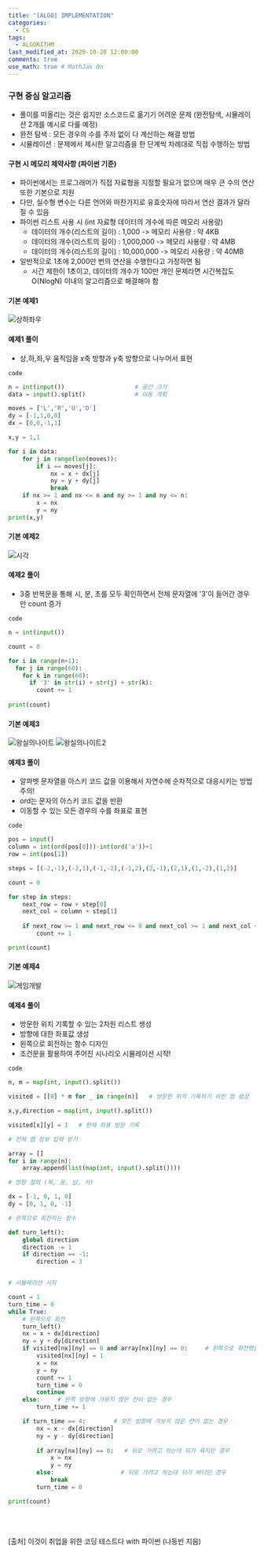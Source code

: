 ```yaml
---
title: "[ALGO] IMPLEMENTATION"
categories: 
  - CS
tags:
  - ALGORITHM
last_modified_at: 2020-10-20 12:00:00
comments: true
use_math: true # MathJax On
---
```


### 구현 중심 알고리즘

- 풀이를 떠올리는 것은 쉽지만 소스코드로 옮기기 어려운 문제 (완전탐색, 시뮬레이션 2개를 예시로 다룰 예정)
- 완전 탐색 : 모든 경우의 수를 주저 없이 다 계산하는 해결 방법
- 시뮬레이션 : 문제에서 제시한 알고리즘을 한 단계씩 차례대로 직접 수행하는 방법

#### 구현 시 메모리 제약사항 (파이썬 기준)
- 파이썬에서는 프로그래머가 직접 자료형을 지정할 필요가 없으며 매우 큰 수의 연산 또한 기본으로 지원
- 다만, 실수형 변수는 다른 언어와 마찬가지로 유효숫자에 따라서 연산 결과가 달라질 수 있음
- 파이썬 리스트 사용 시 (int 자료형 데이터의 개수에 따른 메모리 사용량)
  - 데이터의 개수(리스트의 길이) : 1,000        -> 메모리 사용량 : 약 4KB
  - 데이터의 개수(리스트의 길이) : 1,000,000    -> 메모리 사용량 : 약 4MB
  - 데이터의 개수(리스트의 길이) : 10,000,000   -> 메모리 사용량 : 약 40MB
- 일반적으로 1초에 2,000만 번의 연산을 수행한다고 가정하면 됨
  - 시간 제한이 1초이고, 데이터의 개수가 100만 개인 문제라면 시간복잡도 O(NlogN) 이내의 알고리즘으로 해결해야 함
  
#### 기본 예제1
![상하좌우](https://user-images.githubusercontent.com/62474292/100416920-feb51100-30c2-11eb-81af-461f82fb65fb.JPG)
  
#### 예제1 풀이
- 상,하,좌,우 움직임을 x축 방향과 y축 방향으로 나누어서 표현

`code`
```py
n = int(input())                    # 공간 크기
data = input().split()              # 이동 계획

moves = ['L','R','U','D']
dy = [-1,1,0,0]
dx = [0,0,-1,1]

x,y = 1,1

for i in data:
    for j in range(len(moves)):
        if i == moves[j]:
            nx = x + dx[j]
            ny = y + dy[j]
            break
    if nx >= 1 and nx <= n and ny >= 1 and ny <= n:
        x = nx
        y = ny
print(x,y)
```

#### 기본 예제2
![시각](https://user-images.githubusercontent.com/62474292/100416927-01b00180-30c3-11eb-8cab-294e26c4ea42.JPG)

#### 예제2 풀이
- 3중 반복문을 통해 시, 분, 초를 모두 확인하면서 전체 문자열에 '3'이 들어간 경우만 count 증가

`code`
```py
n = int(input())

count = 0

for i in range(n+1):
  for j in range(60):
    for k in range(60):
      if '3' in str(i) + str(j) + str(k):
        count += 1
        
print(count)
```

#### 기본 예제3
![왕실의나이트](https://user-images.githubusercontent.com/62474292/100419056-15f5fd80-30c7-11eb-9514-f727c84f44e5.JPG)
![왕실의나이트2](https://user-images.githubusercontent.com/62474292/100419059-18f0ee00-30c7-11eb-8148-d64c732677e1.JPG)

#### 예제3 풀이
- 알파벳 문자열을 아스키 코드 값을 이용해서 자연수에 순차적으로 대응시키는 방법 주의!
- ord는 문자의 아스키 코드 값을 반환
- 이동할 수 있는 모든 경우의 수를 좌표로 표현

`code`
```py
pos = input()
column = int(ord(pos[0]))-int(ord('a'))+1
row = int(pos[1])

steps = [(-2,-1),(-2,1),(-1,-2),(-1,2),(2,-1),(2,1),(1,-2),(1,2)]

count = 0

for step in steps:
	next_row = row + step[0]
	next_col = column + step[1]
	
	if next_row >= 1 and next_row <= 8 and next_col >= 1 and next_col <= 8:
		count += 1

print(count)
```

#### 기본 예제4
![게임개발](https://user-images.githubusercontent.com/62474292/100419350-bb10d600-30c7-11eb-9081-998cf1d84ad4.JPG)

#### 예제4 풀이
- 방문한 위치 기록할 수 있는 2차원 리스트 생성
- 방향에 대한 좌표값 생성
- 왼쪽으로 회전하는 함수 디자인
- 조건문을 활용하여 주어진 시나리오 시뮬레이션 시작!

`code`
```py
n, m = map(int, input().split())

visited = [[0] * m for _ in range(n)]	# 방문한 위치 기록하기 위한 맵 생성

x,y,direction = map(int, input().split())

visited[x][y] = 1	# 현재 좌표 방문 기록

# 전체 맵 정보 입력 받기

array = []
for i in range(n):
	array.append(list(map(int, input().split())))

# 방향 정의 (북, 동, 남, 서)

dx = [-1, 0, 1, 0]
dy = [0, 1, 0, -1]

# 왼쪽으로 회전하는 함수

def turn_left():
	global direction
	direction -= 1
	if direction == -1:
		direction = 3


# 시뮬레이션 시작

count = 1	
turn_time = 0
while True:
	# 왼쪽으로 회전
	turn_left()
	nx = x + dx[direction]
	ny = y + dy[direction]
	if visited[nx][ny] == 0 and array[nx][ny] == 0: 	# 왼쪽으로 회전했을 때 가보지 않았으면서 + 육지인 곳 존재하는 경우
		visited[nx][ny] = 1
		x = nx
		y = ny
		count += 1
		turn_time = 0
		continue
	else:     # 왼쪽 방향에 가보지 않은 칸이 없는 경우
		turn_time += 1

	if turn_time == 4:        # 모든 방향에 가보지 않은 칸이 없는 경우
		nx = x - dx[direction]
		ny = y - dy[direction]
		
		if array[nx][ny] == 0:   # 뒤로 가려고 하는데 뒤가 육지인 경우
			x = nx
			y = ny
		else:                   # 뒤로 가려고 하는데 뒤가 바다인 경우
			break
		turn_time = 0

print(count)
```
<br><br>

[출처] 이것이 취업을 위한 코딩 테스트다 with 파이썬 (나동빈 지음)
